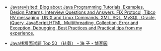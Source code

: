 - [Javarevisited: Blog about Java Programming Tutorials, Examples, Design Patterns, Interview Questions and Answers, FIX Protocol, Tibco RV messaging, UNIX and Linux Commands, XML, SQL, MySQL, Oracle, jQuery, JavaScript,HTML, Multithreading, Collection, Error and Exception, Debugging, Best Practices and Practical tips from my experience.](https://javarevisited.blogspot.com/)

- [Java线程面试题 Top 50 （转载） - 海 子 - 博客园](https://www.cnblogs.com/dolphin0520/p/3958019.html)